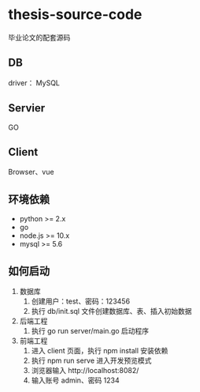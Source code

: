 # thesis-source-code
毕业论文的配套源码

## DB

driver： MySQL

## Servier

GO

## Client

Browser、vue

## 环境依赖

- python >= 2.x
- go
- node.js >= 10.x
- mysql >= 5.6

## 如何启动

1. 数据库
   1. 创建用户：test、密码：123456
   2. 执行 db/init.sql 文件创建数据库、表、插入初始数据
2. 后端工程
   1. 执行 go run server/main.go 启动程序
3. 前端工程
   1. 进入 client 页面，执行 npm install 安装依赖
   2. 执行 npm run serve 进入开发预览模式
   3. 浏览器输入 http://localhost:8082/
   4. 输入账号 admin、密码 1234